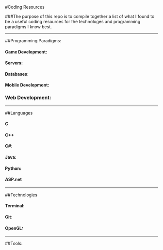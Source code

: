 #Coding Resources

###The purpose of this repo is to compile together a list of what I found to be a useful coding resources for the technologes and programming paradigms I know best.

---

##Programming Paradigms:

#### Game Development:

#### Servers:

#### Databases:

#### Mobile Development:

### Web Development:

---
##Languages

#### C

#### C++

#### C#:

#### Java:

#### Python:

#### ASP.net

---

##Technologies 

#### Terminal:

#### Git:

#### OpenGL:

---

##Tools:
















